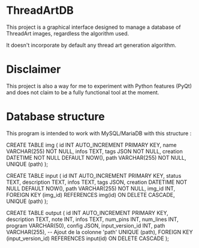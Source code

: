 # ThreadArtDB
This project is a graphical interface designed to manage a database of ThreadArt images, regardless the algorithm used.

It doesn't incorporate by default any thread art generation algorithm.


# Disclaimer
This project is also a way for me to experiment with Python features (PyQt) and does not claim to be a fully functional tool at the moment. 

# Database structure 

This program is intended to work with MySQL/MariaDB with this structure :

CREATE TABLE img (
    id INT AUTO\_INCREMENT PRIMARY KEY,
    name VARCHAR(255) NOT NULL,
    infos TEXT,
    tags JSON NOT NULL,
    creation DATETIME NOT NULL DEFAULT NOW(),
    path VARCHAR(255) NOT NULL,
    UNIQUE (path)
);

CREATE TABLE input (
    id INT AUTO\_INCREMENT PRIMARY KEY,
    status TEXT,
    description TEXT,
    infos TEXT,
    tags JSON,
    creation DATETIME NOT NULL DEFAULT NOW(),
	path VARCHAR(255) NOT NULL,
    img\_id INT,
    FOREIGN KEY (img\_id) REFERENCES img(id) ON DELETE CASCADE,
    UNIQUE (path)
);

CREATE TABLE output (
    id INT AUTO\_INCREMENT PRIMARY KEY,
    description TEXT,
    note INT,
    infos TEXT,
    num\_pins INT,
    num\_lines INT,
    program VARCHAR(50),
    config JSON,
    input\_version\_id INT,
    path VARCHAR(255),  -- Ajout de la colonne 'path'
    UNIQUE (path),
    FOREIGN KEY (input\_version\_id) REFERENCES input(id) ON DELETE CASCADE
);
